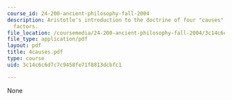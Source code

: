```yaml
---
course_id: 24-200-ancient-philosophy-fall-2004
description: Aristotle's introduction to the doctrine of four "causes" or explanatory
  factors.
file_location: /coursemedia/24-200-ancient-philosophy-fall-2004/3c14c6c6d7c7c9458fe71f8813dcbfc1_4causes.pdf
file_type: application/pdf
layout: pdf
title: 4causes.pdf
type: course
uid: 3c14c6c6d7c7c9458fe71f8813dcbfc1

---
```

None